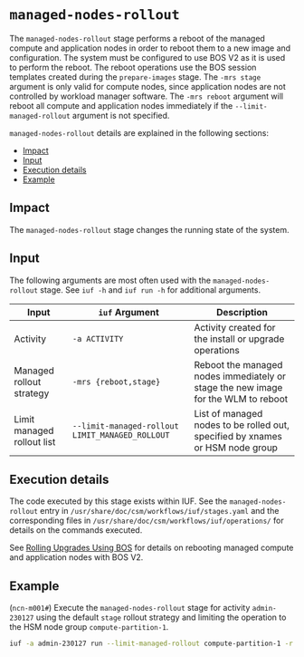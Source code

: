 # `managed-nodes-rollout`

The `managed-nodes-rollout` stage performs a reboot of the managed compute and application nodes in order to reboot them to a new image and configuration. The system must be configured to use BOS V2 as
it is used to perform the reboot. The reboot operations use the BOS session templates created during the `prepare-images` stage. The `-mrs stage` argument is only valid for compute nodes, since application nodes are not controlled
by workload manager software. The `-mrs reboot` argument will reboot all compute and application nodes immediately if the `--limit-managed-rollout` argument is not specified.

`managed-nodes-rollout` details are explained in the following sections:

- [Impact](#impact)
- [Input](#input)
- [Execution details](#execution-details)
- [Example](#example)

## Impact

The `managed-nodes-rollout` stage changes the running state of the system.

## Input

The following arguments are most often used with the `managed-nodes-rollout` stage. See `iuf -h` and `iuf run -h` for additional arguments.

| Input                      | `iuf` Argument                                  | Description                                                                       |
| -------------------------- | ----------------------------------------------- | --------------------------------------------------------------------------------- |
| Activity                   | `-a ACTIVITY`                                   | Activity created for the install or upgrade operations                            |
| Managed rollout strategy   | `-mrs {reboot,stage}`                           | Reboot the managed nodes immediately or stage the new image for the WLM to reboot |
| Limit managed rollout list | `--limit-managed-rollout LIMIT_MANAGED_ROLLOUT` | List of managed nodes to be rolled out, specified by xnames or HSM node group     |

## Execution details

The code executed by this stage exists within IUF. See the `managed-nodes-rollout` entry in `/usr/share/doc/csm/workflows/iuf/stages.yaml` and the corresponding files in `/usr/share/doc/csm/workflows/iuf/operations/`
for details on the commands executed.

See [Rolling Upgrades Using BOS](../../boot_orchestration/Rolling_Upgrades.md) for details on rebooting managed compute and application nodes with BOS V2.

## Example

(`ncn-m001#`) Execute the `managed-nodes-rollout` stage for activity `admin-230127` using the default `stage` rollout strategy and limiting the operation to the HSM node group `compute-partition-1`.

```bash
iuf -a admin-230127 run --limit-managed-rollout compute-partition-1 -r managed-nodes-rollout
```
